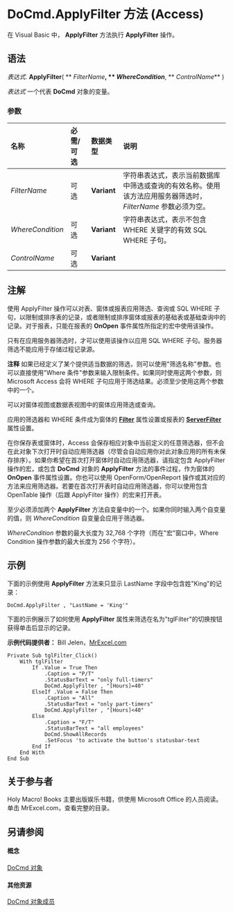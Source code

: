 
# DoCmd.ApplyFilter 方法 (Access)

在 Visual Basic 中， **ApplyFilter** 方法执行 **ApplyFilter** 操作。


## 语法

 _表达式_. **ApplyFilter**( ** _FilterName_**, ** _WhereCondition_**, ** _ControlName_** )

 _表达式_ 一个代表 **DoCmd** 对象的变量。


### 参数



|**名称**|**必需/可选**|**数据类型**|**说明**|
|:-----|:-----|:-----|:-----|
| _FilterName_|可选|**Variant**|字符串表达式，表示当前数据库中筛选或查询的有效名称。使用该方法应用服务器筛选时， _FilterName_ 参数必须为空。|
| _WhereCondition_|可选|**Variant**|字符串表达式，表示不包含 WHERE 关键字的有效 SQL WHERE 子句。|
| _ControlName_|可选|**Variant**||

## 注解

使用 ApplyFilter 操作可以对表、窗体或报表应用筛选、查询或 SQL WHERE 子句，以限制或排序表的记录，或者限制或排序窗体或报表的基础表或基础查询中的记录。对于报表，只能在报表的  **OnOpen** 事件属性所指定的宏中使用该操作。

只有在应用服务器筛选时，才可以使用该操作以应用 SQL WHERE 子句。服务器筛选不能应用于存储过程记录源。


 **注释**  如果已经定义了某个提供适当数据的筛选，则可以使用"筛选名称"参数。也可以直接使用"Where 条件"参数来输入限制条件。如果同时使用这两个参数，则 Microsoft Access 会将 WHERE 子句应用于筛选结果。必须至少使用这两个参数中的一个。

可以对窗体视图或数据表视图中的窗体应用筛选或查询。

应用的筛选器和 WHERE 条件成为窗体的  **[Filter](5eb49f82-8519-981c-a663-9862736ac95f.md)** 属性设置或报表的 **[ServerFilter](e73ad797-8c76-705f-080b-2d0f3423cb39.md)** 属性设置。

在你保存表或窗体时，Access 会保存相应对象中当前定义的任意筛选器，但不会在此对象下次打开时自动应用筛选器（尽管会自动应用你对此对象应用的所有未保存排序）。如果你希望在首次打开窗体时自动应用筛选器，请指定包含 ApplyFilter 操作的宏，或包含  **DoCmd** 对象的 **ApplyFilter** 方法的事件过程，作为窗体的 **OnOpen** 事件属性设置。你也可以使用 OpenForm/OpenReport 操作或其对应的方法来应用筛选器。若要在首次打开表时自动应用筛选器，你可以使用包含 OpenTable 操作（后跟 ApplyFilter 操作）的宏来打开表。

至少必须添加两个  **ApplyFilter** 方法自变量中的一个。如果你同时输入两个自变量的值，则 _WhereCondition_ 自变量会应用于筛选器。

 _WhereCondition_ 参数的最大长度为 32,768 个字符（而在"宏"窗口中，Where Condition 操作参数的最大长度为 256 个字符）。


## 示例

下面的示例使用  **ApplyFilter** 方法来只显示 LastName 字段中包含姓"King"的记录：


```
DoCmd.ApplyFilter , "LastName = 'King'"
```



下面的示例展示了如何使用  **ApplyFilter** 属性来筛选在名为"tglFilter"的切换按钮获得单击后显示的记录。

 **示例代码提供者：** Bill Jelen，[MrExcel.com](http://www.mrexcel.com/)




```
Private Sub tglFilter_Click()
    With tglFilter
        If .Value = True Then
            .Caption = "P/T"
            .StatusBarText = "only full-timers"
            DoCmd.ApplyFilter , "[Hours]=40"
        ElseIf .Value = False Then
            .Caption = "All"
            .StatusBarText = "only part-timers"
            DoCmd.ApplyFilter , "[Hours]<40"
        Else
            .Caption = "F/T"
            .StatusBarText = "all employees"
            DoCmd.ShowAllRecords
            .SetFocus 'to activate the button's statusbar-text
        End If
    End With
End Sub
```


## 关于参与者
<a name="AboutContributors"> </a>

Holy Macro! Books 主要出版娱乐书籍，供使用 Microsoft Office 的人员阅读。单击 MrExcel.com，查看完整的目录。


## 另请参阅
<a name="AboutContributors"> </a>


#### 概念


[DoCmd 对象](3ce44cca-9979-0a1e-9787-079a52ce528f.md)
#### 其他资源


[DoCmd 对象成员](3e7ade9e-86e4-0751-188b-5d31c9101651.md)